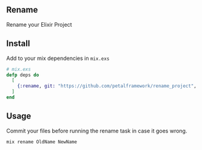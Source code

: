 ## Rename

Rename your Elixir Project

## Install

Add to your mix dependencies in `mix.exs`

```elixir
# mix.exs
defp deps do
  [
    {:rename, git: "https://github.com/petalframework/rename_project", only: :dev}
  ]
end
```

## Usage

Commit your files before running the rename task in case it goes wrong.

```bash
mix rename OldName NewName
```
